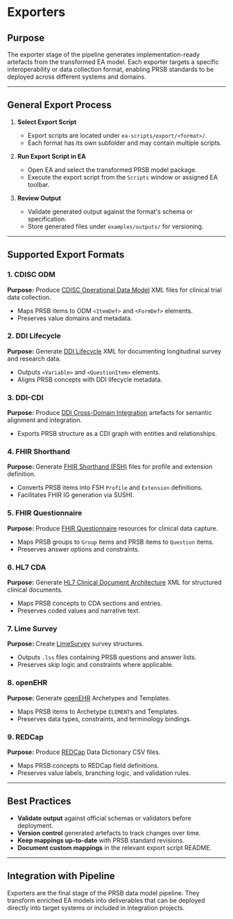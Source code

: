 # Exporters

## Purpose

The exporter stage of the pipeline generates implementation-ready artefacts from the transformed EA model. Each exporter targets a specific interoperability or data collection format, enabling PRSB standards to be deployed across different systems and domains.

---

## General Export Process

1. **Select Export Script**

   * Export scripts are located under `ea-scripts/export/<format>/`.
   * Each format has its own subfolder and may contain multiple scripts.

2. **Run Export Script in EA**

   * Open EA and select the transformed PRSB model package.
   * Execute the export script from the `Scripts` window or assigned EA toolbar.

3. **Review Output**

   * Validate generated output against the format's schema or specification.
   * Store generated files under `examples/outputs/` for versioning.

---

## Supported Export Formats

### 1. CDISC ODM

**Purpose:** Produce [CDISC Operational Data Model](https://www.cdisc.org/standards/foundational/odm) XML files for clinical trial data collection.

* Maps PRSB items to ODM `<ItemDef>` and `<FormDef>` elements.
* Preserves value domains and metadata.

### 2. DDI Lifecycle

**Purpose:** Generate [DDI Lifecycle](https://ddialliance.org/) XML for documenting longitudinal survey and research data.

* Outputs `<Variable>` and `<QuestionItem>` elements.
* Aligns PRSB concepts with DDI lifecycle metadata.

### 3. DDI-CDI

**Purpose:** Produce [DDI Cross-Domain Integration](https://ddialliance.org/Specification/CDI) artefacts for semantic alignment and integration.

* Exports PRSB structure as a CDI graph with entities and relationships.

### 4. FHIR Shorthand

**Purpose:** Generate [FHIR Shorthand (FSH)](https://build.fhir.org/ig/HL7/fhir-shorthand/) files for profile and extension definition.

* Converts PRSB items into FSH `Profile` and `Extension` definitions.
* Facilitates FHIR IG generation via SUSHI.

### 5. FHIR Questionnaire

**Purpose:** Produce [FHIR Questionnaire](https://www.hl7.org/fhir/questionnaire.html) resources for clinical data capture.

* Maps PRSB groups to `Group` items and PRSB items to `Question` items.
* Preserves answer options and constraints.

### 6. HL7 CDA

**Purpose:** Generate [HL7 Clinical Document Architecture](https://www.hl7.org/implement/standards/product_brief.cfm?product_id=7) XML for structured clinical documents.

* Maps PRSB concepts to CDA sections and entries.
* Preserves coded values and narrative text.

### 7. Lime Survey

**Purpose:** Create [LimeSurvey](https://www.limesurvey.org/) survey structures.

* Outputs `.lss` files containing PRSB questions and answer lists.
* Preserves skip logic and constraints where applicable.

### 8. openEHR

**Purpose:** Generate [openEHR](https://www.openehr.org/) Archetypes and Templates.

* Maps PRSB items to Archetype `ELEMENT`s and Templates.
* Preserves data types, constraints, and terminology bindings.

### 9. REDCap

**Purpose:** Produce [REDCap](https://projectredcap.org/) Data Dictionary CSV files.

* Maps PRSB concepts to REDCap field definitions.
* Preserves value labels, branching logic, and validation rules.

---

## Best Practices

* **Validate output** against official schemas or validators before deployment.
* **Version control** generated artefacts to track changes over time.
* **Keep mappings up-to-date** with PRSB standard revisions.
* **Document custom mappings** in the relevant export script README.

---

## Integration with Pipeline

Exporters are the final stage of the PRSB data model pipeline. They transform enriched EA models into deliverables that can be deployed directly into target systems or included in integration projects.
